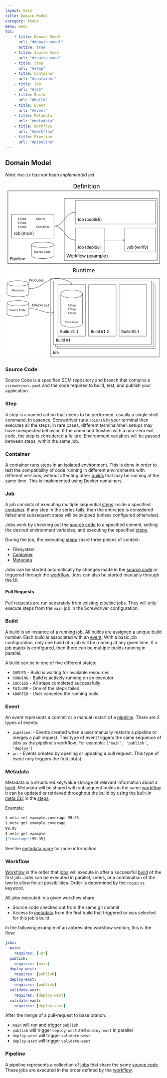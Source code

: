 ```yaml
---
layout: main
title: Domain Model
category: About
menu: menu
toc:
    - title: Domain Model
      url: "#domain-model"
      active: true
    - title: Source Code
      url: "#source-code"
    - title: Step
      url: "#step"
    - title: Container
      url: "#container"
    - title: Job
      url: "#job"
    - title: Build
      url: "#build"
    - title: Event
      url: "#event"
    - title: Metadata
      url: "#metadata"
    - title: Workflow
      url: "#workflow"
    - title: Pipeline
      url: "#pipeline"
---
```

## Domain Model

_Note: `Matrix` has not been implemented yet._

![Definition](../assets/definition-model.png)
![Runtime](../assets/runtime-model.png)

### Source Code

Source Code is a specified SCM repository and branch that contains a `screwdriver.yaml` and the code required to build, test, and publish your application.

### Step

A step is a named action that needs to be performed, usually a single shell command. In essence, Screwdriver runs `/bin/sh` in your terminal then executes all the steps; in rare cases, different terminal/shell setups may have unexpected behavior. If the command finishes with a non-zero exit code, the step is considered a failure. Environment variables will be passed between steps, within the same job.

### Container

A container runs [steps] in an isolated environment. This is done in order to test the compatibility of code running in different environments with different versions, without affecting other [builds] that may be running at the same time. This is implemented using Docker containers.

### Job

A job consists of executing multiple sequential [steps] inside a specified [container]. If any step in the series fails, then the entire job is considered failed and subsequent steps will be skipped (unless configured otherwise).

Jobs work by checking out the [source code] to a specified commit, setting the desired environment variables, and executing the specified [steps].

During the job, the executing [steps] share three pieces of context:

 - Filesystem
 - [Container]
 - [Metadata]

Jobs can be started automatically by changes made in the [source code] or triggered through the [workflow]. Jobs can also be started manually through the UI.

#### Pull Requests

Pull requests are run separately from existing pipeline jobs. They will only execute steps from the `main` job in the Screwdriver configuration.

### Build

A build is an instance of a running [job]. All builds are assigned a unique build number. Each build is associated with an [event]. With a basic job configuration, only one build of a job will be running at any given time. If a [job matrix] is configured, then there can be multiple builds running in parallel.

A build can be in one of five different states:

 - `QUEUED` - Build is waiting for available resources
 - `RUNNING` - Build is actively running on an executor
 - `SUCCESS` - All steps completed successfully
 - `FAILURE` - One of the steps failed
 - `ABORTED` - User canceled the running build

### Event

An event represents a commit or a manual restart of a [pipeline]. There are 2 types of events:

- `pipeline`: - Events created when a user manually restarts a pipeline or merges a pull request. This type of event triggers the same sequence of jobs as the pipeline's workflow. For example: `['main', 'publish', 'deploy']`
- `pr`:  - Events created by opening or updating a pull request. This type of event only triggers the first job(s).

### Metadata

Metadata is a structured key/value storage of relevant information about a [build]. Metadata will be shared with subsequent builds in the same [workflow]. It can be updated or retrieved throughout the build by using the built-in [meta CLI](https://github.com/screwdriver-cd/meta-cli) in the [steps].

Example:
```bash
$ meta set example.coverage 99.95
$ meta get example.coverage
99.95
$ meta get example
{"coverage":99.95}
```

See the [metadata page](../../user-guide/metadata) for more information.

### Workflow

[Workflow](../../user-guide/configuration/workflow) is the order that [jobs] will execute in after a successful [build] of the first job. Jobs can be executed in parallel, series, or a combination of the two to allow for all possibilities. Order is determined by the `requires` keyword.

All jobs executed in a given workflow share:

 - Source code checked out from the same git commit
 - Access to [metadata] from the first build that triggered or was selected for this job's build

In the following example of an abbreviated workflow section, this is the flow:
```yaml
jobs:
  main:
    requires: [~pr]
  publish:
    requires: [main]
  deploy-west:
    requires: [publish]
  deploy-east:
    requires: [publish]
  validate-west:
    requires: [deploy-west]
  validate-east:
    requires: [deploy-east]
```

After the merge of a pull-request to base branch:

 - `main` will run and trigger `publish`
 - `publish` will trigger `deploy-west` and `deploy-east` in parallel
 - `deploy-west` will trigger `validate-west`
 - `deploy-east` will trigger `validate-east`

### Pipeline

A pipeline represents a collection of [jobs] that share the same [source code]. These jobs are executed in the order defined by the [workflow].


[steps]: #step
[job]: #job
[jobs]: #job
[metadata]: #metadata
[builds]: #builds
[build]: #build
[event]: #event
[pipeline]: #pipeline
[container]: #container
[containers]: #container
[workflow]: #workflow
[source code]: #source-code
[job matrix]: #parallelization
